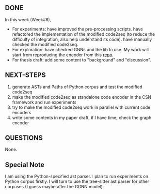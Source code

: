 ## DONE
In this week (Week#8),
- For experiments: have improved the pre-processing scripts. have refactored the implementation of the modified code2seq (to reduce the difficulty of integration, also help understand its code). have manually checked the modified code2seq.
- For exploration: have checked GNNs and the lib to use. My work will start from reproducing the encoder from this [repo](https://github.com/microsoft/graph-based-code-modelling).
- For thesis draft: add some content to "background" and "discussion".

## NEXT-STEPS
1) generate ASTs and Paths of Python corpus and test the modified code2seq
2) make the modified code2seq as standalone code encoder in the CSN framework and run experiments
3) try to make the modified code2seq work in parallel with current code encoders
4) write some contents in my paper draft, if I have time, check the graph encoder

## QUESTIONS
None.

## Special Note
I am using the Python-specified ast parser. I plan to run experiments on Python corpus firstly. I will turn to use the tree-sitter ast parser for other corpuses (I guess maybe after the GGNN model).
